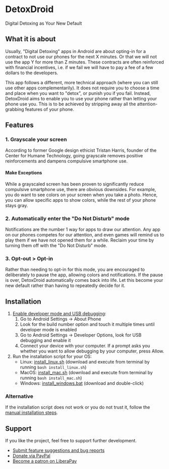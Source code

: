 # DetoxDroid
Digital Detoxing as Your New Default

## What it is about

Usually, "Digital Detoxing" apps in Android are about opting-in for a contract to not use our phones for the next X minutes. Or that we will not use the app Y for more than Z minutes. These contracts are often reinforced with financial incentives, i.e. if we fail we will have to pay a fee of a few dollars to the developers.

This app follows a different, more technical approach (where you can still use other apps complementarily). It does not require you to choose a time and place when you want to "detox", or punish you if you fail. Instead, DetoxDroid aims to enable you to use your phone rather than letting your phone use you. This is to be achieved by stripping away all the attention-grabbing features of your phone.

## Features

### 1. Grayscale your screen
According to former Google design ethicist Tristan Harris, founder of the Center for Humane Technology, going grayscale removes positive reinforcements and dampens compulsive smartphone use.

#### Make Exceptions
While a grayscaled screen has been proven to significantly reduce compulsive smartphone use, there are obvious downsides. For example, you do want to see colors on your screen when you take a photo. Hence, you can allow specific apps to show colors, while the rest of your phone stays gray.

### 2. Automatically enter the "Do Not Disturb" mode
Notifications are the number 1 way for apps to draw our attention. Any app on our phones competes for our attention, and even games will remind us to play them if we have not opened them for a while. Reclaim your time by turning them off with the "Do Not Disturb" mode.

### 3. Opt-out > Opt-in
Rather than needing to opt-in for this mode, you are encouraged to deliberately to pause the app, allowing colors and notifications. If the pause is over, DetoxDroid automatically comes back into life. Let this become your new default rather than having to repeatedly decide for it.

## Installation
1. [Enable developer mode and USB debugging](https://www.youtube.com/watch?v=0usgePpr8_Y):
    1. Go to Android Settings → About Phone
    2. Look for the build number option and touch it multiple times until developer mode is enabled
    3. Go to Android Settings → Developer Options, look for USB debugging and enable it
    4. Connect your device with your computer. If a prompt asks you whether you want to allow debugging by your computer, press Allow.
2. Run the installation script for your OS:
    - Linux: [install_linux.sh](https://raw.githubusercontent.com/flxapps/DetoxDroid/master/install/install_linux.sh) (download and execute from terminal by running `bash install_linux.sh`)
    - MacOS: [install_mac.sh](https://raw.githubusercontent.com/flxapps/DetoxDroid/master/install/install_mac.sh) (download and execute from terminal by running `bash install_mac.sh`)
    - Windows: [install_windows.bat](https://raw.githubusercontent.com/flxapps/DetoxDroid/master/install/install_windows.bat) (download and double-click)

### Alternative
If the installation script does not work or you do not trust it, follow the [manual installation steps](https://github.com/flxapps/DetoxDroid/wiki/Manual-Installation).

## Support
If you like the project, feel free to support further development.
- [Submit feature suggestions and bug reports](https://github.com/flxapps/DetoxDroid/issues/new)
- [Donate via PayPal](https://www.paypal.com/donate/?cmd=_s-xclick&hosted_button_id=K6T2HPXE7HQBG)
- [Become a patron on LiberaPay](https://liberapay.com/DetoxDroid/donate)
